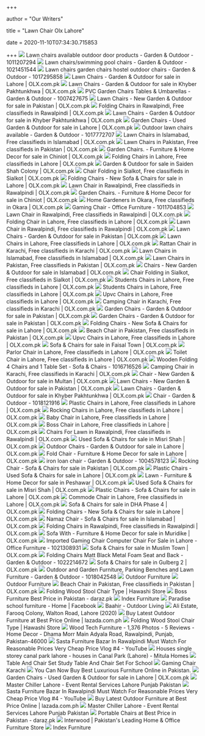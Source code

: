 +++
        
author = "Our Writers"
        
title = "Lawn Chair Olx Lahore"
        
date = 2020-11-10T07:34:30.715853
        
+++
[ ![](https://apollo-singapore.akamaized.net/v1/files/2kcg3okrz4sc3-PK/image;s=850x0)](https://apollo-singapore.akamaized.net/v1/files/2kcg3okrz4sc3-PK/image;s=850x0) Lawn chairs available outdoor door products - Garden & Outdoor - 1011207294
[ ![](https://apollo-singapore.akamaized.net/v1/files/bpyjef8faly5-PK/image;s=850x0)](https://apollo-singapore.akamaized.net/v1/files/bpyjef8faly5-PK/image;s=850x0) Lawn chairs/swimming pool chairs - Garden & Outdoor - 1021451544
[ ![](https://apollo-singapore.akamaized.net/v1/files/wyy8w9vl9yxy1-PK/image;s=850x0)](https://apollo-singapore.akamaized.net/v1/files/wyy8w9vl9yxy1-PK/image;s=850x0) Lawn chairs garden chairs hostel outdoor chairs - Garden & Outdoor -  1017295858
[ ![](https://apollo-singapore.akamaized.net/v1/files/996xykwn068f-PK/image;s=272x0)](https://apollo-singapore.akamaized.net/v1/files/996xykwn068f-PK/image;s=272x0) Lawn Chairs - Garden & Outdoor for sale in Lahore | OLX.com.pk
[ ![](https://apollo-singapore.akamaized.net/v1/files/alje5xrpm3fr-PK/image)](https://apollo-singapore.akamaized.net/v1/files/alje5xrpm3fr-PK/image) Lawn Chairs - Garden & Outdoor for sale in Khyber Pakhtunkhwa | OLX.com.pk
[ ![](https://apollo-singapore.akamaized.net/v1/files/snnzekanc8i82-PK/image)](https://apollo-singapore.akamaized.net/v1/files/snnzekanc8i82-PK/image) PVC Garden Chairs Tables & Umbarellas - Garden & Outdoor - 1007427675
[ ![](https://apollo-singapore.akamaized.net/v1/files/80a0qbap74j9-PK/image;s=272x0)](https://apollo-singapore.akamaized.net/v1/files/80a0qbap74j9-PK/image;s=272x0) Lawn Chairs - New Garden & Outdoor for sale in Pakistan | OLX.com.pk
[ ![](https://apollo-singapore.akamaized.net/v1/files/8x152vvmted41-PK/image)](https://apollo-singapore.akamaized.net/v1/files/8x152vvmted41-PK/image) Folding Chairs in Rawalpindi, Free classifieds in Rawalpindi | OLX.com.pk
[ ![](https://apollo-singapore.akamaized.net/v1/files/ye1zajc5iw1s2-PK/image;s=272x0)](https://apollo-singapore.akamaized.net/v1/files/ye1zajc5iw1s2-PK/image;s=272x0) Lawn Chairs - Garden & Outdoor for sale in Khyber Pakhtunkhwa | OLX.com.pk
[ ![](https://apollo-singapore.akamaized.net/v1/files/8qe7kd33ubvb-PK/image;s=272x0)](https://apollo-singapore.akamaized.net/v1/files/8qe7kd33ubvb-PK/image;s=272x0) Garden Chairs - Used Garden & Outdoor for sale in Lahore | OLX.com.pk
[ ![](https://apollo-singapore.akamaized.net/v1/files/8i9nuyb50kac1-PK/image;s=850x0)](https://apollo-singapore.akamaized.net/v1/files/8i9nuyb50kac1-PK/image;s=850x0) Outdoor lawn chairs available - Garden & Outdoor - 1017772707
[ ![](https://apollo-singapore.akamaized.net/v1/files/t4o7107fbpzr3-PK/image)](https://apollo-singapore.akamaized.net/v1/files/t4o7107fbpzr3-PK/image) Lawn Chairs in Islamabad, Free classifieds in Islamabad | OLX.com.pk
[ ![](https://apollo-singapore.akamaized.net/v1/files/t5lot657rp45-PK/image)](https://apollo-singapore.akamaized.net/v1/files/t5lot657rp45-PK/image) Lawn Chairs in Pakistan, Free classifieds in Pakistan | OLX.com.pk
[ ![](https://apollo-singapore.akamaized.net/v1/files/xmldpevciozt-PK/image)](https://apollo-singapore.akamaized.net/v1/files/xmldpevciozt-PK/image) Garden Chairs. - Furniture & Home Decor for sale in Chiniot | OLX.com.pk
[ ![](https://apollo-singapore.akamaized.net/v1/files/t0d8bu8lw67d1-PK/image)](https://apollo-singapore.akamaized.net/v1/files/t0d8bu8lw67d1-PK/image) Folding Chairs in Lahore, Free classifieds in Lahore | OLX.com.pk
[ ![](https://apollo-singapore.akamaized.net/v1/files/y49kvp69f5fs3-PK/image)](https://apollo-singapore.akamaized.net/v1/files/y49kvp69f5fs3-PK/image) Garden & Outdoor for sale in Saiden Shah Colony | OLX.com.pk
[ ![](https://apollo-singapore.akamaized.net/v1/files/lnb7d1fghtvx-PK/image)](https://apollo-singapore.akamaized.net/v1/files/lnb7d1fghtvx-PK/image) Chair Folding in Sialkot, Free classifieds in Sialkot | OLX.com.pk
[ ![](https://apollo-singapore.akamaized.net/v1/files/vjg4argbwdmn-PK/image)](https://apollo-singapore.akamaized.net/v1/files/vjg4argbwdmn-PK/image) Folding Chairs - New Sofa & Chairs for sale in Lahore | OLX.com.pk
[ ![](https://apollo-singapore.akamaized.net/v1/files/7eexhq6vr4vi2-PK/image;s=272x0)](https://apollo-singapore.akamaized.net/v1/files/7eexhq6vr4vi2-PK/image;s=272x0) Lawn Chair in Rawalpindi, Free classifieds in Rawalpindi | OLX.com.pk
[ ![](https://apollo-singapore.akamaized.net/v1/files/tl5qdfkgl6303-PK/image)](https://apollo-singapore.akamaized.net/v1/files/tl5qdfkgl6303-PK/image) Garden Chairs. - Furniture & Home Decor for sale in Chiniot | OLX.com.pk
[ ![](https://apollo-singapore.akamaized.net/v1/files/iiu7nfiht65p3-PK/image)](https://apollo-singapore.akamaized.net/v1/files/iiu7nfiht65p3-PK/image) Home Gardeners in Okara, Free classifieds in Okara | OLX.com.pk
[ ![](https://apollo-singapore.akamaized.net/v1/files/soy0h1d1ybhj-PK/image)](https://apollo-singapore.akamaized.net/v1/files/soy0h1d1ybhj-PK/image) Gaming Chair - Office Furniture - 1011704853
[ ![](https://apollo-singapore.akamaized.net/v1/files/3nvfufjywphx1-PK/image)](https://apollo-singapore.akamaized.net/v1/files/3nvfufjywphx1-PK/image) Lawn Chair in Rawalpindi, Free classifieds in Rawalpindi | OLX.com.pk
[ ![](https://apollo-singapore.akamaized.net/v1/files/ndtdew5h1tew2-PK/image)](https://apollo-singapore.akamaized.net/v1/files/ndtdew5h1tew2-PK/image) Folding Chair in Lahore, Free classifieds in Lahore | OLX.com.pk
[ ![](https://apollo-singapore.akamaized.net/v1/files/c6qlx6v4djsh1-PK/image)](https://apollo-singapore.akamaized.net/v1/files/c6qlx6v4djsh1-PK/image) Lawn Chair in Rawalpindi, Free classifieds in Rawalpindi | OLX.com.pk
[ ![](https://apollo-singapore.akamaized.net/v1/files/4mz4mmr4j8jf1-PK/image)](https://apollo-singapore.akamaized.net/v1/files/4mz4mmr4j8jf1-PK/image) Lawn Chairs - Garden & Outdoor for sale in Pakistan | OLX.com.pk
[ ![](https://apollo-singapore.akamaized.net/v1/files/315jzulp4cex2-PK/image)](https://apollo-singapore.akamaized.net/v1/files/315jzulp4cex2-PK/image) Lawn Chairs in Lahore, Free classifieds in Lahore | OLX.com.pk
[ ![](https://apollo-singapore.akamaized.net/v1/files/8v0pw2f7vqc4-PK/image;s=272x0)](https://apollo-singapore.akamaized.net/v1/files/8v0pw2f7vqc4-PK/image;s=272x0) Rattan Chair in Karachi, Free classifieds in Karachi | OLX.com.pk
[ ![](https://apollo-singapore.akamaized.net/v1/files/kqq27ad6fsns3-PK/image;s=272x0)](https://apollo-singapore.akamaized.net/v1/files/kqq27ad6fsns3-PK/image;s=272x0) Lawn Chairs in Islamabad, Free classifieds in Islamabad | OLX.com.pk
[ ![](https://apollo-singapore.akamaized.net/v1/files/nhdgdsrj4y8i2-PK/image)](https://apollo-singapore.akamaized.net/v1/files/nhdgdsrj4y8i2-PK/image) Lawn Chairs in Pakistan, Free classifieds in Pakistan | OLX.com.pk
[ ![](https://apollo-singapore.akamaized.net/v1/files/sbftclq7je0w3-PK/image)](https://apollo-singapore.akamaized.net/v1/files/sbftclq7je0w3-PK/image) Chairs - New Garden & Outdoor for sale in Islamabad | OLX.com.pk
[ ![](https://apollo-singapore.akamaized.net/v1/files/hbxb3kbg0g992-PK/image;s=272x0)](https://apollo-singapore.akamaized.net/v1/files/hbxb3kbg0g992-PK/image;s=272x0) Chair Folding in Sialkot, Free classifieds in Sialkot | OLX.com.pk
[ ![](https://apollo-singapore.akamaized.net/v1/files/jq1k0w92sgcp1-PK/image;s=272x0)](https://apollo-singapore.akamaized.net/v1/files/jq1k0w92sgcp1-PK/image;s=272x0) Students Chairs in Lahore, Free classifieds in Lahore | OLX.com.pk
[ ![](https://apollo-singapore.akamaized.net/v1/files/pvj0u8l8r6te3-PK/image;s=272x0)](https://apollo-singapore.akamaized.net/v1/files/pvj0u8l8r6te3-PK/image;s=272x0) Students Chairs in Lahore, Free classifieds in Lahore | OLX.com.pk
[ ![](https://apollo-singapore.akamaized.net/v1/files/e045rc60y0mc1-PK/image;s=272x0)](https://apollo-singapore.akamaized.net/v1/files/e045rc60y0mc1-PK/image;s=272x0) Upvc Chairs in Lahore, Free classifieds in Lahore | OLX.com.pk
[ ![](https://apollo-singapore.akamaized.net/v1/files/4it56hraftw61-PK/image)](https://apollo-singapore.akamaized.net/v1/files/4it56hraftw61-PK/image) Camping Chair in Karachi, Free classifieds in Karachi | OLX.com.pk
[ ![](https://apollo-singapore.akamaized.net/v1/files/uxgerdbsugrh2-PK/image)](https://apollo-singapore.akamaized.net/v1/files/uxgerdbsugrh2-PK/image) Garden Chairs - Garden & Outdoor for sale in Pakistan | OLX.com.pk
[ ![](https://apollo-singapore.akamaized.net/v1/files/bvnd3z4lgdgc3-PK/image)](https://apollo-singapore.akamaized.net/v1/files/bvnd3z4lgdgc3-PK/image) Garden Chairs - Garden & Outdoor for sale in Pakistan | OLX.com.pk
[ ![](https://apollo-singapore.akamaized.net/v1/files/tnm4yl1esnyv2-PK/image;s=272x0)](https://apollo-singapore.akamaized.net/v1/files/tnm4yl1esnyv2-PK/image;s=272x0) Folding Chairs - New Sofa & Chairs for sale in Lahore | OLX.com.pk
[ ![](https://apollo-singapore.akamaized.net/v1/files/81lnhwwks8gv2-PK/image;s=272x0)](https://apollo-singapore.akamaized.net/v1/files/81lnhwwks8gv2-PK/image;s=272x0) Beach Chair in Pakistan, Free classifieds in Pakistan | OLX.com.pk
[ ![](https://apollo-singapore.akamaized.net/v1/files/s35hoyi9by263-PK/image)](https://apollo-singapore.akamaized.net/v1/files/s35hoyi9by263-PK/image) Upvc Chairs in Lahore, Free classifieds in Lahore | OLX.com.pk
[ ![](https://apollo-singapore.akamaized.net/v1/files/5pqekwpdwwho2-PK/image;s=272x0)](https://apollo-singapore.akamaized.net/v1/files/5pqekwpdwwho2-PK/image;s=272x0) Sofa & Chairs for sale in Faisal Town | OLX.com.pk
[ ![](https://apollo-singapore.akamaized.net/v1/files/zvsh6qr5k4bn2-PK/image;s=272x0)](https://apollo-singapore.akamaized.net/v1/files/zvsh6qr5k4bn2-PK/image;s=272x0) Parlor Chair in Lahore, Free classifieds in Lahore | OLX.com.pk
[ ![](https://apollo-singapore.akamaized.net/v1/files/khlwvnwq97ty1-PK/image;s=272x0)](https://apollo-singapore.akamaized.net/v1/files/khlwvnwq97ty1-PK/image;s=272x0) Toilet Chair in Lahore, Free classifieds in Lahore | OLX.com.pk
[ ![](https://apollo-singapore.akamaized.net/v1/files/lmtxyre3mo66-PK/image)](https://apollo-singapore.akamaized.net/v1/files/lmtxyre3mo66-PK/image) Wooden Folding 4 Chairs and 1 Table Set - Sofa & Chairs - 1016716526
[ ![](https://apollo-singapore.akamaized.net/v1/files/sqzln3ewwfh61-PK/image;s=272x0)](https://apollo-singapore.akamaized.net/v1/files/sqzln3ewwfh61-PK/image;s=272x0) Camping Chair in Karachi, Free classifieds in Karachi | OLX.com.pk
[ ![](https://apollo-singapore.akamaized.net/v1/files/j84j7amoidlf1-PK/image;s=272x0)](https://apollo-singapore.akamaized.net/v1/files/j84j7amoidlf1-PK/image;s=272x0) Chair - New Garden & Outdoor for sale in Multan | OLX.com.pk
[ ![](https://apollo-singapore.akamaized.net/v1/files/6xgzz75tb6871-PK/image;s=272x0)](https://apollo-singapore.akamaized.net/v1/files/6xgzz75tb6871-PK/image;s=272x0) Lawn Chairs - New Garden & Outdoor for sale in Pakistan | OLX.com.pk
[ ![](https://apollo-singapore.akamaized.net/v1/files/dd1nm5zvy6lt-PK/image;s=272x0)](https://apollo-singapore.akamaized.net/v1/files/dd1nm5zvy6lt-PK/image;s=272x0) Lawn Chairs - Garden & Outdoor for sale in Khyber Pakhtunkhwa | OLX.com.pk
[ ![](https://apollo-singapore.akamaized.net/v1/files/j3zn3oxra83n-PK/image;s=850x0)](https://apollo-singapore.akamaized.net/v1/files/j3zn3oxra83n-PK/image;s=850x0) Chair - Garden & Outdoor - 1018121916
[ ![](https://apollo-singapore.akamaized.net/v1/files/soedc80xoita1-PK/image;s=272x0)](https://apollo-singapore.akamaized.net/v1/files/soedc80xoita1-PK/image;s=272x0) Plastic Chairs in Lahore, Free classifieds in Lahore | OLX.com.pk
[ ![](https://apollo-singapore.akamaized.net/v1/files/n0tqvezc7bq03-PK/image;s=272x0)](https://apollo-singapore.akamaized.net/v1/files/n0tqvezc7bq03-PK/image;s=272x0) Rocking Chairs in Lahore, Free classifieds in Lahore | OLX.com.pk
[ ![](https://apollo-singapore.akamaized.net/v1/files/imdvrspz4vnz1-PK/image;s=272x0)](https://apollo-singapore.akamaized.net/v1/files/imdvrspz4vnz1-PK/image;s=272x0) Baby Chair in Lahore, Free classifieds in Lahore | OLX.com.pk
[ ![](https://apollo-singapore.akamaized.net/v1/files/wc6fwvt9fr0y1-PK/image;s=272x0)](https://apollo-singapore.akamaized.net/v1/files/wc6fwvt9fr0y1-PK/image;s=272x0) Boss Chair in Lahore, Free classifieds in Lahore | OLX.com.pk
[ ![](https://apollo-singapore.akamaized.net/v1/files/a69l9jx5jo8k3-PK/image;s=272x0)](https://apollo-singapore.akamaized.net/v1/files/a69l9jx5jo8k3-PK/image;s=272x0) Chairs For Lawn in Rawalpindi, Free classifieds in Rawalpindi | OLX.com.pk
[ ![](https://apollo-singapore.akamaized.net/v1/files/0zxg2ouj2az9-PK/image)](https://apollo-singapore.akamaized.net/v1/files/0zxg2ouj2az9-PK/image) Used Sofa & Chairs for sale in Misri Shah | OLX.com.pk
[ ![](https://apollo-singapore.akamaized.net/v1/files/ps821w13cbfa1-PK/image)](https://apollo-singapore.akamaized.net/v1/files/ps821w13cbfa1-PK/image) Outdoor Chairs - Garden & Outdoor for sale in Lahore | OLX.com.pk
[ ![](https://apollo-singapore.akamaized.net/v1/files/2cpkey6pr3gy2-PK/image;s=272x0)](https://apollo-singapore.akamaized.net/v1/files/2cpkey6pr3gy2-PK/image;s=272x0) Fold Chair - Furniture & Home Decor for sale in Lahore | OLX.com.pk
[ ![](https://apollo-singapore.akamaized.net/v1/files/zj5f54gaab5l-PK/image;s=850x0)](https://apollo-singapore.akamaized.net/v1/files/zj5f54gaab5l-PK/image;s=850x0) iron loan chair - Garden & Outdoor - 1004578123
[ ![](https://apollo-singapore.akamaized.net/v1/files/00qqow3u34pu2-PK/image)](https://apollo-singapore.akamaized.net/v1/files/00qqow3u34pu2-PK/image) Rocking Chair - Sofa & Chairs for sale in Pakistan | OLX.com.pk
[ ![](https://apollo-singapore.akamaized.net/v1/files/ldw1sczb7lqa2-PK/image;s=272x0)](https://apollo-singapore.akamaized.net/v1/files/ldw1sczb7lqa2-PK/image;s=272x0) Plastic Chairs - Used Sofa & Chairs for sale in Lahore | OLX.com.pk
[ ![](https://apollo-singapore.akamaized.net/v1/files/q589tstiub042-PK/image;s=272x0)](https://apollo-singapore.akamaized.net/v1/files/q589tstiub042-PK/image;s=272x0) Lawn - Furniture & Home Decor for sale in Peshawar | OLX.com.pk
[ ![](https://apollo-singapore.akamaized.net/v1/files/3b5ke2z16h9x1-PK/image;s=272x0)](https://apollo-singapore.akamaized.net/v1/files/3b5ke2z16h9x1-PK/image;s=272x0) Used Sofa & Chairs for sale in Misri Shah | OLX.com.pk
[ ![](https://apollo-singapore.akamaized.net/v1/files/v5c2fsccj6872-PK/image;s=272x0)](https://apollo-singapore.akamaized.net/v1/files/v5c2fsccj6872-PK/image;s=272x0) Plastic Chairs - Sofa & Chairs for sale in Lahore | OLX.com.pk
[ ![](https://apollo-singapore.akamaized.net/v1/files/dpvaeg6ivd2i1-PK/image;s=272x0)](https://apollo-singapore.akamaized.net/v1/files/dpvaeg6ivd2i1-PK/image;s=272x0) Commode Chair in Lahore, Free classifieds in Lahore | OLX.com.pk
[ ![](https://apollo-singapore.akamaized.net/v1/files/z3exi0n9fd3l1-PK/image)](https://apollo-singapore.akamaized.net/v1/files/z3exi0n9fd3l1-PK/image) Sofa & Chairs for sale in DHA Phase 4 | OLX.com.pk
[ ![](https://apollo-singapore.akamaized.net/v1/files/riw7ea2q9txg3-PK/image;s=272x0)](https://apollo-singapore.akamaized.net/v1/files/riw7ea2q9txg3-PK/image;s=272x0) Folding Chairs - New Sofa & Chairs for sale in Lahore | OLX.com.pk
[ ![](https://apollo-singapore.akamaized.net/v1/files/urc1yarzikef1-PK/image;s=272x0)](https://apollo-singapore.akamaized.net/v1/files/urc1yarzikef1-PK/image;s=272x0) Namaz Chair - Sofa & Chairs for sale in Islamabad | OLX.com.pk
[ ![](https://apollo-singapore.akamaized.net/v1/files/wrgts9ojwmom-PK/image)](https://apollo-singapore.akamaized.net/v1/files/wrgts9ojwmom-PK/image) Folding Chairs in Rawalpindi, Free classifieds in Rawalpindi | OLX.com.pk
[ ![](https://apollo-singapore.akamaized.net/v1/files/ve2il0cezhlu1-PK/image;s=272x0)](https://apollo-singapore.akamaized.net/v1/files/ve2il0cezhlu1-PK/image;s=272x0) Sofa With - Furniture & Home Decor for sale in Muridike | OLX.com.pk
[ ![](https://apollo-singapore.akamaized.net/v1/files/12hmy5yun6ap-PK/image;s=850x0)](https://apollo-singapore.akamaized.net/v1/files/12hmy5yun6ap-PK/image;s=850x0) Imported Gaming Chair Computer Chair For Sale in Lahore - Office Furniture  - 1021308931
[ ![](https://apollo-singapore.akamaized.net/v1/files/hb1y15rcihuo1-PK/image;s=272x0)](https://apollo-singapore.akamaized.net/v1/files/hb1y15rcihuo1-PK/image;s=272x0) Sofa & Chairs for sale in Muslim Town | OLX.com.pk
[ ![](https://apollo-singapore.akamaized.net/v1/files/8vtce2m5kh7u-PK/image)](https://apollo-singapore.akamaized.net/v1/files/8vtce2m5kh7u-PK/image) Folding Chairs Matt Black Metal Foam Seat and Back - Garden & Outdoor -  1022214672
[ ![](https://apollo-singapore.akamaized.net/v1/files/4szk20fgbw0b-PK/image)](https://apollo-singapore.akamaized.net/v1/files/4szk20fgbw0b-PK/image) Sofa & Chairs for sale in Gulberg 2 | OLX.com.pk
[ ![](https://apollo-singapore.akamaized.net/v1/files/kvq0ntq3hk5c-PK/image;s=850x0)](https://apollo-singapore.akamaized.net/v1/files/kvq0ntq3hk5c-PK/image;s=850x0) Outdoor and Garden Furniture, Parking Benches and Lawn Furniture - Garden &  Outdoor - 1018042548
[ ![](http://1.bp.blogspot.com/-gnoc3NDTzW8/VWg3_Omk7jI/AAAAAAAABFw/MUHvAvA8JwA/s1600/Outdoor%2BChairs%2BRest%2Bsd03.jpg)](http://1.bp.blogspot.com/-gnoc3NDTzW8/VWg3_Omk7jI/AAAAAAAABFw/MUHvAvA8JwA/s1600/Outdoor%2BChairs%2BRest%2Bsd03.jpg) Outdoor Furniture
[ ![](http://2.bp.blogspot.com/-kc00hbjiAak/VWg3-78_HKI/AAAAAAAABFo/Oth8QiED1UE/s1600/Outdoor%2Bchairs%2BRest%2Bcl23.jpg)](http://2.bp.blogspot.com/-kc00hbjiAak/VWg3-78_HKI/AAAAAAAABFo/Oth8QiED1UE/s1600/Outdoor%2Bchairs%2BRest%2Bcl23.jpg) Outdoor Furniture
[ ![](https://apollo-singapore.akamaized.net/v1/files/u91c09ng7v7z2-PK/image;s=272x0)](https://apollo-singapore.akamaized.net/v1/files/u91c09ng7v7z2-PK/image;s=272x0) Beach Chair in Pakistan, Free classifieds in Pakistan | OLX.com.pk
[ ![](https://hawashistore.com/wp-content/uploads/2019/02/2017-cheap-modern-portable-small-folding-chair-1.png)](https://hawashistore.com/wp-content/uploads/2019/02/2017-cheap-modern-portable-small-folding-chair-1.png) Folding Wood Stool Chair Type | Hawashi Store
[ ![](https://static-01.daraz.pk/p/aae4db4b8b27bc0bfba82b22d7b982fb.jpg)](https://static-01.daraz.pk/p/aae4db4b8b27bc0bfba82b22d7b982fb.jpg) Boss Furniture Best Price in Pakistan - daraz.pk
[ ![](https://cdn-images-fishry.azureedge.net/themes/1563776268815-theme_1BFB8149-BFDC-475B-982A-C0EDD4F2D9B5.jpeg)](https://cdn-images-fishry.azureedge.net/themes/1563776268815-theme_1BFB8149-BFDC-475B-982A-C0EDD4F2D9B5.jpeg) Index Furniture
[ ![](https://lookaside.fbsbx.com/lookaside/crawler/media/?media_id=3107574919348949)](https://lookaside.fbsbx.com/lookaside/crawler/media/?media_id=3107574919348949) Paradise school furniture - Home | Facebook
[ ![](https://cdn11.bigcommerce.com/s-usfyog3d7b/images/stencil/1280w/carousel/17/2web_ad.jpg?c=2)](https://cdn11.bigcommerce.com/s-usfyog3d7b/images/stencil/1280w/carousel/17/2web_ad.jpg?c=2) Baahir - Outdoor Living
[ ![](https://scontent.fymy1-1.fna.fbcdn.net/v/t1.0-9/s720x720/72893699_1614457865363787_1582524895424675840_o.jpg?_nc_cat=102&_nc_sid=8024bb&_nc_ohc=hnFseIMbUE0AX_bfSZf&_nc_ht=scontent.fymy1-1.fna&tp=7&oh=98b862beb77d5f4ffd77223aa03c4cc1&oe=5FA51522)](https://scontent.fymy1-1.fna.fbcdn.net/v/t1.0-9/s720x720/72893699_1614457865363787_1582524895424675840_o.jpg?_nc_cat=102&_nc_sid=8024bb&_nc_ohc=hnFseIMbUE0AX_bfSZf&_nc_ht=scontent.fymy1-1.fna&tp=7&oh=98b862beb77d5f4ffd77223aa03c4cc1&oe=5FA51522) Ali Estate, Farooq Colony, Walton Road, Lahore (2020)
[ ![](https://ph-test-11.slatic.net/p/cbd59b1d063044bc7ff0a7100959cdec.jpg)](https://ph-test-11.slatic.net/p/cbd59b1d063044bc7ff0a7100959cdec.jpg) Buy Latest Outdoor Furniture at Best Price Online | lazada.com.ph
[ ![](https://hawashistore.com/wp-content/uploads/2019/02/2017-cheap-modern-portable-small-folding-chair-3-1-1.png)](https://hawashistore.com/wp-content/uploads/2019/02/2017-cheap-modern-portable-small-folding-chair-3-1-1.png) Folding Wood Stool Chair Type | Hawashi Store
[ ![](https://lookaside.fbsbx.com/lookaside/crawler/media/?media_id=3573671072664958)](https://lookaside.fbsbx.com/lookaside/crawler/media/?media_id=3573671072664958) Wood Tech Furniture - 1,376 Photos - 5 Reviews - Home Decor - Dhama Morr  Main Adyala Road, Rawalpindi, Punjab, Pakistan-46000
[ ![](https://i.ytimg.com/vi/WO1oWsIIat8/hqdefault.jpg)](https://i.ytimg.com/vi/WO1oWsIIat8/hqdefault.jpg) Sasta Furniture Bazar In Rawalpindi Must Watch For Reasonable Prices Very  Cheap Price Vlog #4 - YouTube
[ ![](https://imganuncios.mitula.net/medium/3_marla_single_story_house_for_sale_3760078601643105441.jpg)](https://imganuncios.mitula.net/medium/3_marla_single_story_house_for_sale_3760078601643105441.jpg) Houses single storey canal park lahore - houses in Canal Park (Lahore) -  Mitula Homes
[ ![](http://goopil.co/wp-content/uploads/2018/05/table-and-chair-set-dining-table-chairs-set-round-extending-dining-table-4-chairs-set-slate-dining-room-chair-sets-dining-table-chairs-set-child-table-and-chair-set-plastic.jpg)](http://goopil.co/wp-content/uploads/2018/05/table-and-chair-set-dining-table-chairs-set-round-extending-dining-table-4-chairs-set-slate-dining-room-chair-sets-dining-table-chairs-set-child-table-and-chair-set-plastic.jpg) Table And Chair Set Study Table And Chair Set For School
[ ![](https://rocket.pk/media/catalog/product/cache/c5b0e6136a6dd7f7d91d8b889ed40f35/m/e/metis-g.png)](https://rocket.pk/media/catalog/product/cache/c5b0e6136a6dd7f7d91d8b889ed40f35/m/e/metis-g.png) Gaming Chair Karachi
[ ![](https://obsessionoutlet.com/wp-content/uploads/l-shape-sofa.png)](https://obsessionoutlet.com/wp-content/uploads/l-shape-sofa.png) You Can Now Buy Best Luxurious Furniture Online in Pakistan.
[ ![](https://apollo-singapore.akamaized.net/v1/files/eyud9acm7z3f-PK/image)](https://apollo-singapore.akamaized.net/v1/files/eyud9acm7z3f-PK/image) Garden Chairs - Used Garden & Outdoor for sale in Lahore | OLX.com.pk
[ ![](https://lh3.googleusercontent.com/vkXgpKomxudgV8vyTJNrFjNnQOUaDSlvrRsJvXcG1Uxg8L2YOyU7a-jLXjZgRU7QdMXyrXsaS3ZtdR1zmg=w768-h768-n-o-v1)](https://lh3.googleusercontent.com/vkXgpKomxudgV8vyTJNrFjNnQOUaDSlvrRsJvXcG1Uxg8L2YOyU7a-jLXjZgRU7QdMXyrXsaS3ZtdR1zmg=w768-h768-n-o-v1) Master Chiller Lahore - Event Rental Services Lahore Punjab Pakistan
[ ![](https://i.ytimg.com/vi/WO1oWsIIat8/maxresdefault.jpg)](https://i.ytimg.com/vi/WO1oWsIIat8/maxresdefault.jpg) Sasta Furniture Bazar In Rawalpindi Must Watch For Reasonable Prices Very  Cheap Price Vlog #4 - YouTube
[ ![](https://ph-test-11.slatic.net/p/721d80faa4bd87904298978390ac5828.jpg)](https://ph-test-11.slatic.net/p/721d80faa4bd87904298978390ac5828.jpg) Buy Latest Outdoor Furniture at Best Price Online | lazada.com.ph
[ ![](https://lh3.googleusercontent.com/p/AF1QipMYZ05B2gkUlsJcHH8BTI92h0az4Pjz3kJHQMMg=s1280-p-no-v1)](https://lh3.googleusercontent.com/p/AF1QipMYZ05B2gkUlsJcHH8BTI92h0az4Pjz3kJHQMMg=s1280-p-no-v1) Master Chiller Lahore - Event Rental Services Lahore Punjab Pakistan
[ ![](https://static-01.daraz.pk/p/00a307bc477fb3518c435ac90ac244e9.jpg)](https://static-01.daraz.pk/p/00a307bc477fb3518c435ac90ac244e9.jpg) Portable Chairs at Best Price in Pakistan - daraz.pk
[ ![](https://cdn-images-fishry.azureedge.net/themes/Doors---Mobile-Banner-750x1016-777b1f8-interwood-mobel.jpg)](https://cdn-images-fishry.azureedge.net/themes/Doors---Mobile-Banner-750x1016-777b1f8-interwood-mobel.jpg) Interwood | Pakistan's Leading Home & Office Furniture Store
[ ![](https://cdn-images-fishry.azureedge.net/themes/285x273-1-be7e2de-index-furniture.jpg)](https://cdn-images-fishry.azureedge.net/themes/285x273-1-be7e2de-index-furniture.jpg) Index Furniture
